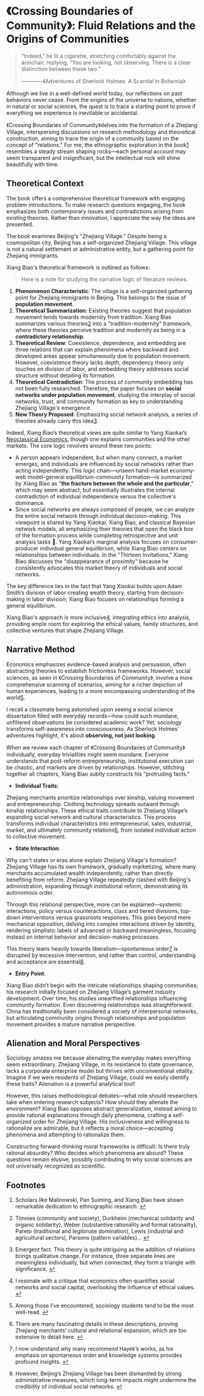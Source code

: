 # 《Crossing Boundaries of Community》: Fluid Relations and the Origins of Communities


> “Indeed,” he lit a cigarette, stretching comfortably against the armchair, replying, “You are looking, not observing. There is a clear distinction between these two.”
> 
> ————《Adventures of Sherlock Holmes: A Scandal in Bohemia》

Although we live in a well-defined world today, our reflections on past behaviors never cease. From the origins of the universe to nations, whether in natural or social sciences, the quest is to trace a starting point to prove if everything we experience is inevitable or accidental.

《Crossing Boundaries of Community》delves into the formation of a Zhejiang Village, interspersing discussions on research methodology and theoretical construction, aiming to trace the origin of a community based on the concept of "relations." For me, the ethnographic exploration in the book[1](https://chatgpt.com/c/67861556-cddc-8008-8c82-9ff65fca5ad9#user-content-fn-1) resembles a steady stream shaping rocks—each personal account may seem transparent and insignificant, but the intellectual rock will shine beautifully with time.

## Theoretical Context

The book offers a comprehensive theoretical framework with engaging problem introductions. To make research questions engaging, the book emphasizes both contemporary issues and contradictions arising from existing theories. Rather than innovation, I appreciate the way the ideas are presented.

The book examines Beijing's "Zhejiang Village." Despite being a cosmopolitan city, Beijing has a self-organized Zhejiang Village. This village is not a natural settlement or administrative entity, but a gathering point for Zhejiang immigrants.

Xiang Biao's theoretical framework is outlined as follows:

> Here is a note for studying the narrative logic of literature reviews.

1. **Phenomenon Characteristic**: The village is a self-organized gathering point for Zhejiang immigrants in Beijing. This belongs to the issue of **population movement**.
2. **Theoretical Summarization**: Existing theories suggest that population movement tends towards modernity from tradition. Xiang Biao summarizes various theories[2](https://chatgpt.com/c/67861556-cddc-8008-8c82-9ff65fca5ad9#user-content-fn-2) into a "tradition-modernity" framework, where these theories perceive tradition and modernity as being in a **contradictory relationship**.
3. **Theoretical Review**: Coexistence, dependence, and embedding are three relations that can explain phenomena where backward and developed areas appear simultaneously due to population movement. However, coexistence theory lacks depth, dependency theory only touches on division of labor, and embedding theory addresses social structure without detailing its formation.
4. **Theoretical Contradiction**: The process of community embedding has not been fully researched. Therefore, the paper focuses on **social networks under population movement**, studying the interplay of social networks, trust, and community formation as key to understanding Zhejiang Village's emergence.
5. **New Theory Proposed**: Emphasizing social network analysis, a series of theories already carry this idea[3](https://chatgpt.com/c/67861556-cddc-8008-8c82-9ff65fca5ad9#user-content-fn-4).

Indeed, Xiang Biao’s theoretical views are quite similar to Yang Xiaokai’s [Neoclassical Economics](https://blog.huaxiangshan.com/zh-cn/posts/yxk1/), though one explains communities and the other markets. The core logic revolves around these two points:

- A person appears independent, but when many connect, a market emerges, and individuals are influenced by social networks rather than acting independently. This logic chain—unseen hand-market economy-web model-general equilibrium-community formation—is summarized by Xiang Biao as "**the fracture between the whole and the particular**," which may seem abstract, but essentially illustrates the internal contradiction of individual independence versus the collective's dominance.
- Since social networks are always composed of people, we can analyze the entire social network through individual decision-making. This viewpoint is shared by Yang Xiaokai, Xiang Biao, and classical Bayesian network models, all emphasizing their theories that open the black box of the formation process while completing retrospective and unit analysis tasks 🤪. Yang Xiaokai’s marginal analysis focuses on consumer-producer individual general equilibrium, while Xiang Biao centers on relationships between individuals. In the "Thirteen Invitations," Xiang Biao discusses the "disappearance of proximity" because he consistently advocates this market theory of individuals and social networks.

The key difference lies in the fact that Yang Xiaokai builds upon Adam Smith’s division of labor creating wealth theory, starting from decision-making in labor division; Xiang Biao focuses on relationships forming a general equilibrium.

Xiang Biao's approach is more inclusive[4](https://chatgpt.com/c/67861556-cddc-8008-8c82-9ff65fca5ad9#user-content-fn-5), integrating ethics into analysis, providing ample room for exploring the ethical values, family structures, and collective ventures that shape Zhejiang Village.

## Narrative Method

Economics emphasizes evidence-based analysis and persuasion, often abstracting theories to establish frictionless frameworks. However, social sciences, as seen in 《Crossing Boundaries of Community》, involve a more comprehensive scanning of scenarios, aiming for a richer depiction of human experiences, leading to a more encompassing understanding of the world[5](https://chatgpt.com/c/67861556-cddc-8008-8c82-9ff65fca5ad9#user-content-fn-3).

I recall a classmate being astonished upon seeing a social science dissertation filled with everyday records—how could such mundane, unfiltered observations be considered academic work? Yet, sociology transforms self-awareness into consciousness. As Sherlock Holmes' adventures highlight, it's about **observing, not just looking**.

When we review each chapter of 《Crossing Boundaries of Community》 individually, everyday trivialities might seem mundane. Everyone understands that post-reform entrepreneurship, institutional execution can be chaotic, and markets are driven by relationships. However, stitching together all chapters, Xiang Biao subtly constructs his "protruding facts."

- **Individual Traits**:

Zhejiang merchants prioritize relationships over kinship, valuing movement and entrepreneurship. Clothing technology spreads outward through kinship relationships. These ethical traits contribute to Zhejiang Village’s expanding social network and cultural characteristics. This process transforms individual characteristics into entrepreneurial, sales, industrial, market, and ultimately community relations[6](https://chatgpt.com/c/67861556-cddc-8008-8c82-9ff65fca5ad9#user-content-fn-7), from isolated individual action to collective movement.

- **State Interaction**:

Why can't states or eras alone explain Zhejiang Village's formation? Zhejiang Village has its own framework, gradually marketizing, where many merchants accumulated wealth independently, rather than directly benefiting from reform. Zhejiang Village repeatedly clashed with Beijing's administration, expanding through institutional reform, demonstrating its autonomous order.

Through this relational perspective, more can be explained—systemic interactions, policy versus counteractions, class and tiered divisions, top-down interventions versus grassroots responses. This goes beyond mere mechanical opposition, delving into complex interactions driven by identity, rendering simplistic labels of advanced or backward meaningless, focusing instead on internal behavior and decision-making processes.

This theory leans heavily towards liberalism—spontaneous order[7](https://chatgpt.com/c/67861556-cddc-8008-8c82-9ff65fca5ad9#user-content-fn-8) is disrupted by excessive intervention, and rather than control, understanding and acceptance are essential[8](https://chatgpt.com/c/67861556-cddc-8008-8c82-9ff65fca5ad9#user-content-fn-6).

- **Entry Point**:

Xiang Biao didn’t begin with the intricate relationships shaping communities; his research initially focused on Zhejiang Village’s garment industry development. Over time, his studies unearthed relationships influencing community formation. Even discovering relationships was straightforward. China has traditionally been considered a society of interpersonal networks, but articulating community origins through relationships and population movement provides a mature narrative perspective.

## Alienation and Moral Perspectives

Sociology amazes me because alienating the everyday makes everything seem extraordinary. Zhejiang Village, in its resistance to state governance, lacks a corporate enterprise model but thrives with unconventional vitality. Imagine if we were residents of Zhejiang Village, could we easily identify these traits? Alienation is a powerful analytical tool!

However, this raises methodological debates—what role should researchers take when entering research subjects? How should they alienate the environment? Xiang Biao opposes abstract generalization, instead aiming to provide rational explanations through daily phenomena, crafting a self-organized order for Zhejiang Village. His inclusiveness and willingness to rationalize are admirable, but it reflects a moral choice—accepting phenomena and attempting to rationalize them.

Constructing forward-thinking moral frameworks is difficult. Is there truly rational absurdity? Who decides which phenomena are absurd? These questions remain elusive, possibly contributing to why social sciences are not universally recognized as scientific.

## Footnotes

1. Scholars like Malinowski, Pan Suiming, and Xiang Biao have shown remarkable dedication to ethnographic research. [↩](https://chatgpt.com/c/67861556-cddc-8008-8c82-9ff65fca5ad9#user-content-fnref-1)
    
2. Tönnies (community and society), Durkheim (mechanical solidarity and organic solidarity), Weber (substantive rationality and formal rationality), Pareto (traditional and legitimate domination), Lewis (industrial and agricultural sectors), Parsons (pattern variables)... [↩](https://chatgpt.com/c/67861556-cddc-8008-8c82-9ff65fca5ad9#user-content-fnref-2)
    
3. Emergent fact. This theory is quite intriguing as the addition of relations brings qualitative change. For instance, three separate lines are meaningless individually, but when connected, they form a triangle with significance. [↩](https://chatgpt.com/c/67861556-cddc-8008-8c82-9ff65fca5ad9#user-content-fnref-4)
    
4. I resonate with a critique that economics often quantifies social networks and social capital, overlooking the influence of ethical values. [↩](https://chatgpt.com/c/67861556-cddc-8008-8c82-9ff65fca5ad9#user-content-fnref-5)
    
5. Among those I’ve encountered, sociology students tend to be the most well-read. [↩](https://chatgpt.com/c/67861556-cddc-8008-8c82-9ff65fca5ad9#user-content-fnref-3)
    
6. There are many fascinating details in these descriptions, proving Zhejiang merchants’ cultural and relational expansion, which are too extensive to detail here. [↩](https://chatgpt.com/c/67861556-cddc-8008-8c82-9ff65fca5ad9#user-content-fnref-7)
    
7. I now understand why many recommend Hayek’s works, as his emphasis on spontaneous order and knowledge systems provides profound insights. [↩](https://chatgpt.com/c/67861556-cddc-8008-8c82-9ff65fca5ad9#user-content-fnref-8)
    
8. However, Beijing’s Zhejiang Village has been dismantled by strong administrative measures, which long-term impacts might undermine the credibility of individual social networks. [↩](https://chatgpt.com/c/67861556-cddc-8008-8c82-9ff65fca5ad9#user-content-fnref-6)
